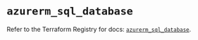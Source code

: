 # `azurerm_sql_database`

Refer to the Terraform Registry for docs: [`azurerm_sql_database`](https://registry.terraform.io/providers/hashicorp/azurerm/3.90.0/docs/resources/sql_database).

